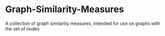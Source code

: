 # Graph-Similarity-Measures
A collection of graph similarity measures, intended for use on graphs with the set of nodes
